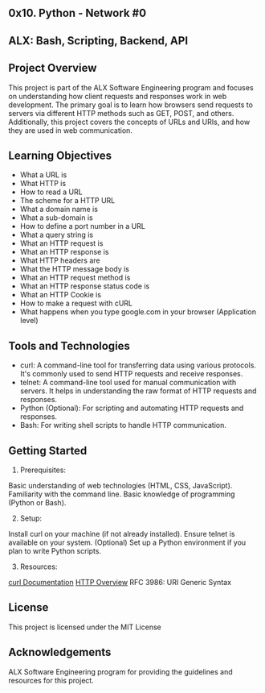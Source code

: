 ## 0x10. Python - Network #0
## ALX: Bash, Scripting, Backend, API

## Project Overview
This project is part of the ALX Software Engineering program and focuses on understanding how client requests and responses work in web development. The primary goal is to learn how browsers send requests to servers via different HTTP methods such as GET, POST, and others. Additionally, this project covers the concepts of URLs and URIs, and how they are used in web communication.

## Learning Objectives
* What a URL is
* What HTTP is
* How to read a URL
* The scheme for a HTTP URL
* What a domain name is
* What a sub-domain is
* How to define a port number in a URL
* What a query string is
* What an HTTP request is
* What an HTTP response is
* What HTTP headers are
* What the HTTP message body is
* What an HTTP request method is
* What an HTTP response status code is
* What an HTTP Cookie is
* How to make a request with cURL
* What happens when you type google.com in your browser (Application level)

## Tools and Technologies
* curl: A command-line tool for transferring data using various protocols. It's commonly used to send HTTP requests and receive responses.
* telnet: A command-line tool used for manual communication with servers. It helps in understanding the raw format of HTTP requests and responses.
* Python (Optional): For scripting and automating HTTP requests and responses.
* Bash: For writing shell scripts to handle HTTP communication.

## Getting Started
1. Prerequisites:

Basic understanding of web technologies (HTML, CSS, JavaScript).
Familiarity with the command line.
Basic knowledge of programming (Python or Bash).

2. Setup:

Install curl on your machine (if not already installed).
Ensure telnet is available on your system.
(Optional) Set up a Python environment if you plan to write Python scripts.

3. Resources:

[curl Documentation]()
[HTTP Overview](https://developer.mozilla.org/en-US/docs/Web/HTTP/Overview)
RFC 3986: URI Generic Syntax

## License
This project is licensed under the MIT License

## Acknowledgements
ALX Software Engineering program for providing the guidelines and resources for this project.
